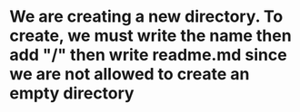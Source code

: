 # We are creating a new directory. To create, we must write the name then add "/" then write readme.md since we are not allowed to create an empty directory








